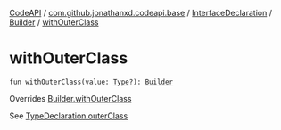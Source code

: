 [CodeAPI](../../../index.md) / [com.github.jonathanxd.codeapi.base](../../index.md) / [InterfaceDeclaration](../index.md) / [Builder](index.md) / [withOuterClass](.)

# withOuterClass

`fun withOuterClass(value: `[`Type`](http://docs.oracle.com/javase/6/docs/api/java/lang/reflect/Type.html)`?): `[`Builder`](index.md)

Overrides [Builder.withOuterClass](../../-type-declaration/-builder/with-outer-class.md)

See [TypeDeclaration.outerClass](../../-type-declaration/outer-class.md)


